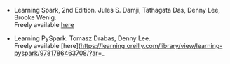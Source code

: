 - Learning Spark, 2nd Edition. Jules S. Damji, Tathagata Das, Denny Lee, Brooke Wenig.  
Freely available [here](https://learning.oreilly.com/library/view/learning-spark-2nd/9781492050032/?ar=)

- Learning PySpark. Tomasz Drabas, Denny Lee.  
Freely available [here](https://learning.oreilly.com/library/view/learning-pyspark/9781786463708/?ar=_
